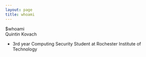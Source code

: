 ```yaml
---
layout: page
title: whoami
---
```


$whoami  
Quintin Kovach

- 3rd year Computing Security Student at Rochester Institute of Technology
